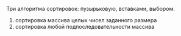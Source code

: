 Три алгоритма сортировок: пузырьковую,
вставками, выбором.

1) сортировка массива целых чисел заданного размера
2) сортировка любой подпоследовательности массива
